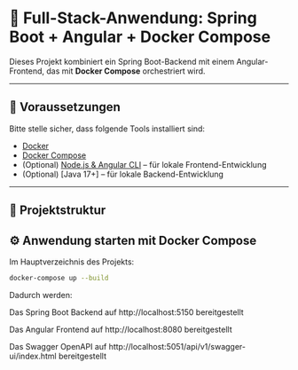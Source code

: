 # 🚀 Full-Stack-Anwendung: Spring Boot + Angular + Docker Compose

Dieses Projekt kombiniert ein Spring Boot-Backend mit einem Angular-Frontend, das mit **Docker Compose** orchestriert wird.

---

## 🧰 Voraussetzungen

Bitte stelle sicher, dass folgende Tools installiert sind:

- [Docker](https://www.docker.com/)
- [Docker Compose](https://docs.docker.com/compose/)
- (Optional) [Node.js & Angular CLI](https://angular.io/cli) – für lokale Frontend-Entwicklung
- (Optional) [Java 17+] – für lokale Backend-Entwicklung

---

## 📁 Projektstruktur

## ⚙️ Anwendung starten mit Docker Compose

Im Hauptverzeichnis des Projekts:

```bash
docker-compose up --build
```

Dadurch werden:

Das Spring Boot Backend auf http://localhost:5150 bereitgestellt

Das Angular Frontend auf http://localhost:8080 bereitgestellt

Das Swagger OpenAPI auf http://localhost:5051/api/v1/swagger-ui/index.html bereitgestellt
